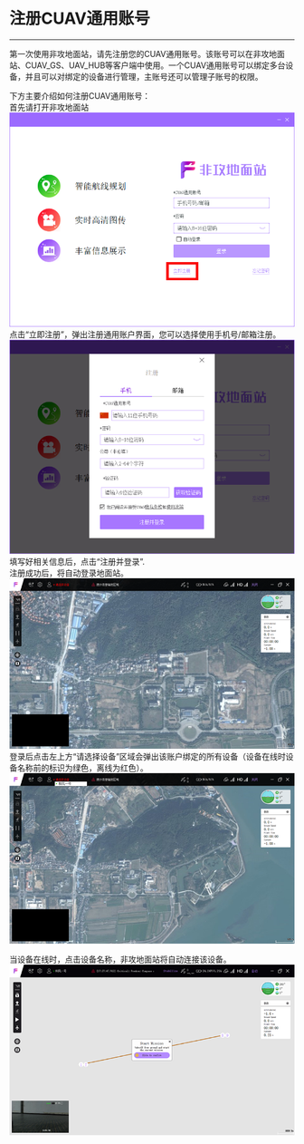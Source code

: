 # 注册CUAV通用账号

---

第一次使用非攻地面站，请先注册您的CUAV通用账号。该账号可以在非攻地面站、CUAV\_GS、UAV\_HUB等客户端中使用。一个CUAV通用账号可以绑定多台设备，并且可以对绑定的设备进行管理，主账号还可以管理子账号的权限。

下方主要介绍如何注册CUAV通用账号：  
首先请打开非攻地面站  
![](/assets/feigong_register/feigong_login.png)  
点击“立即注册”，弹出注册通用账户界面，您可以选择使用手机号/邮箱注册。  
![](/assets/feigong_register/feigong_login2.png)  
填写好相关信息后，点击“注册并登录”.  
注册成功后，将自动登录地面站。  
![](/assets/feigong_register/feigong_login3.png)  
登录后点击左上方“请选择设备”区域会弹出该账户绑定的所有设备（设备在线时设备名称前的标识为绿色，离线为红色）。![](/assets/feigong_register/feigong_login4.png)

当设备在线时，点击设备名称，非攻地面站将自动连接该设备。  
![](/assets/feigong_register/feigong_login5.png)

